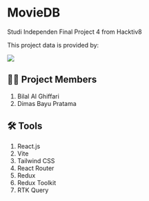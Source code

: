 # MovieDB
Studi Independen Final Project 4 from Hacktiv8

This project data is provided by:

<a href="https://www.themoviedb.org" target="_blank"><img src="https://www.themoviedb.org/assets/2/v4/logos/v2/blue_short-8e7b30f73a4020692ccca9c88bafe5dcb6f8a62a4c6bc55cd9ba82bb2cd95f6c.svg"></a>

## 👨‍💻 Project Members
1. Bilal Al Ghiffari
2. Dimas Bayu Pratama

## 🛠 Tools
1. React.js
2. Vite
3. Tailwind CSS
4. React Router
5. Redux
6. Redux Toolkit
7. RTK Query
